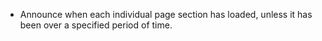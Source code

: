 - Announce when each individual page section has loaded, unless it has been over a specified period of time.